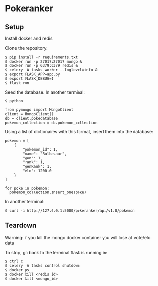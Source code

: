 Pokeranker
======

## Setup

Install docker and redis.

Clone the repository.

```
$ pip install -r requirements.txt
$ docker run -p 27017:27017 mongo &
$ docker run -p 6379:6379 redis &
$ celery -A tasks worker --loglevel=info &
$ export FLASK_APP=app.py
$ export FLASK_DEBUG=1
$ flask run
```

Seed the database. In another terminal:

```
$ python

from pymongo import MongoClient
client = MongoClient()
db = client.pokedatabase
pokemon_collection = db.pokemon_collection
```

Using a list of dictionaires with this format, insert them into the database:

```
pokemon = [
    {
        "pokemon_id": 1,
        "name": "Bulbasaur",
        "gen": 1,
        "rank": 1,
        "genRank": 1,
        "elo": 1200.0
    }
]

for poke in pokemon:
  pokemon_collection.insert_one(poke)
```

In another terminal:

```
$ curl -i http://127.0.0.1:5000/pokeranker/api/v1.0/pokemon
```

## Teardown

Warning: if you kill the mongo docker container you will lose all vote/elo data

To stop, go back to the terminal flask is running in:

```
$ ctrl c
$ celery -A tasks control shutdown
$ docker ps
$ docker kill <redis id>
$ docker kill <mongo_id>
```
